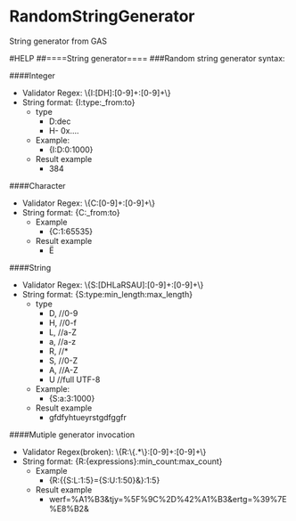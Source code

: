 RandomStringGenerator
=====================

String generator from GAS

#HELP
##====String generator====
###Random string generator syntax:

####Integer
* Validator Regex: \\{I\:[DH]\:[0-9]+\:[0-9]+\\}
* String format: {I:type:_from:to}
	* type
		* D\:dec
		* H- 0x....
	* Example:
		* {I\:D\:0\:1000}
	* Result example
		* 384

####Character
* Validator Regex: \\{C\:[0-9]+\:[0-9]+\\}
* String format: {C:_from:to}
	* Example
		* {C\:1\:65535}
	* Result example
		* Ё

####String
* Validator Regex: \\{S\:[DHLaRSAU]\:[0-9]+\:[0-9]+\\}
* String format: {S\:type\:min_length\:max_length}
	* type
		* D,      //0-9
		* H,      //0-f
		* L,      //a-Z
		* a,      //a-z
		* R,      //*
		* S,      //0-Z
		* A,      //A-Z
		* U       //full UTF-8
	* Example:
		* {S\:a\:3\:1000}
	* Result example
		* gfdfyhtueyrstgdfggfr

####Mutiple generator invocation
* Validator Regex(broken): \\{R\:\\{.*\\}\:[0-9]+\:[0-9]+\\}
* String format: {R\:{expressions}\:min_count\:max_count}
	* Example
		* {R\:{{S\:L\:1\:5}={S\:U\:1\:50}&}\:1\:5}
	* Result example
		* werf=%A1%B3&tjy=%5F%9C%2D%42%A1%B3&ertg=%39%7E%E8%B2&
